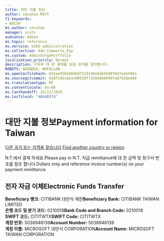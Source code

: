 ```yaml
---
title: 대만 지불 정보
author: cmcatee-MSFT
f1.keywords:
- NOCSH
ms.author: cmcatee
manager: scotv
audience: Admin
ms.topic: reference
ms.service: o365-administration
ms.collection: Adm_Commerce_Pay
ms.custom: AdminSurgePortfolio
localization_priority: Normal
description: 구독에 대 한 결제를 보낼 위치를 알아봅니다.
ROBOTS: NOINDEX, NOFOLLOW
ms.openlocfilehash: 015ae550440db87215148e6d65b98f64fea54963
ms.sourcegitcommit: 628f195cbe3c00910f7350d8b09997a675dde989
ms.translationtype: MT
ms.contentlocale: ko-KR
ms.lasthandoff: 10/21/2020
ms.locfileid: "48648374"
---
```

# <a name="payment-information-for-taiwan"></a><span data-ttu-id="8bfba-103">대만 지불 정보</span><span class="sxs-lookup"><span data-stu-id="8bfba-103">Payment information for Taiwan</span></span>

<span data-ttu-id="8bfba-104">[다른 국가 또는 지역을 찾습니다](../billing-and-payments/pay-for-your-subscription.md).</span><span class="sxs-lookup"><span data-stu-id="8bfba-104">[Find another country or region](../billing-and-payments/pay-for-your-subscription.md).</span></span> 

<span data-ttu-id="8bfba-105">N.T.에서 결제 하세요.</span><span class="sxs-lookup"><span data-stu-id="8bfba-105">Please pay in N.T.</span></span> <span data-ttu-id="8bfba-106">지급 remittance에 대 한 금액 및 청구서 번호를 참조 합니다.</span><span class="sxs-lookup"><span data-stu-id="8bfba-106">Dollars only and reference invoice number(s) on your payment remittance.</span></span>

## <a name="electronic-funds-transfer"></a><span data-ttu-id="8bfba-107">전자 자금 이체</span><span class="sxs-lookup"><span data-stu-id="8bfba-107">Electronic Funds Transfer</span></span>

<span data-ttu-id="8bfba-108">**Beneficiary 뱅크:** CITIBANK 대만식 제한</span><span class="sxs-lookup"><span data-stu-id="8bfba-108">**Beneficiary Bank:** CITIBANK TAIWAN LIMITED</span></span>  
<span data-ttu-id="8bfba-109">**은행 코드 및 분기 코드:** 0210018</span><span class="sxs-lookup"><span data-stu-id="8bfba-109">**Bank Code and Branch Code:** 0210018</span></span>  
<span data-ttu-id="8bfba-110">**SWIFT 코드:** CITITWTX</span><span class="sxs-lookup"><span data-stu-id="8bfba-110">**SWIFT Code:** CITITWTX</span></span>  
<span data-ttu-id="8bfba-111">**계정 번호:** 5038946139</span><span class="sxs-lookup"><span data-stu-id="8bfba-111">**Account Number:** 5038946139</span></span>  
<span data-ttu-id="8bfba-112">**계정 이름:** MICROSOFT 대만식 CORPORATION</span><span class="sxs-lookup"><span data-stu-id="8bfba-112">**Account Name:** MICROSOFT TAIWAN CORPORATION</span></span>    
